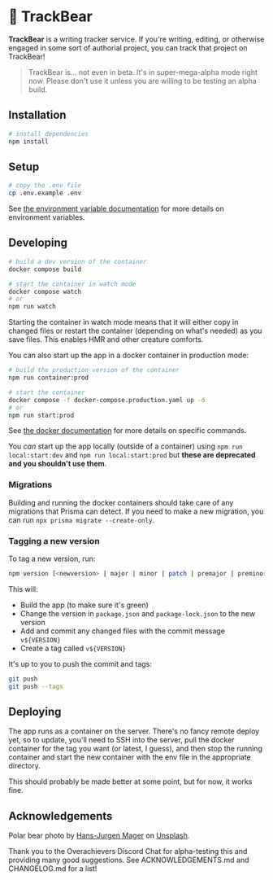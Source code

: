 # 🐻 TrackBear

**TrackBear** is a writing tracker service. If you're writing, editing, or otherwise engaged in some sort of authorial project, you can track that project on TrackBear!

> TrackBear is... not even in beta. It's in super-mega-alpha mode right now. Please don't use it unless you are willing to be testing an alpha build.

## Installation

```sh
# install dependencies
npm install
```

## Setup

```sh
# copy the .env file
cp .env.example .env
```

See [the environment variable documentation](./docs/env.md) for more details on environment variables.

## Developing

```sh
# build a dev version of the container
docker compose build

# start the container in watch mode
docker compose watch
# or
npm run watch
```

Starting the container in watch mode means that it will either copy in changed files or restart the container (depending on what's needed) as you save files. This enables HMR and other creature comforts.

You can also start up the app in a docker container in production mode:

```sh
# build the production version of the container
npm run container:prod

# start the container
docker compose -f docker-compose.production.yaml up -d
# or
npm run start:prod
```

See [the docker documentation](./docs/docker.md) for more details on specific commands.

You *can* start up the app locally (outside of a container) using `npm run local:start:dev` and `npm run local:start:prod` but **these are deprecated and you shouldn't use them**.

### Migrations

Building and running the docker containers should take care of any migrations that Prisma can detect. If you need to make a new migration, you can run `npx prisma migrate --create-only`.

### Tagging a new version

To tag a new version, run:

```sh
npm version [<newversion> | major | minor | patch | premajor | preminor | prepatch | prerelease]
```

This will:

- Build the app (to make sure it's green)
- Change the version in `package.json` and `package-lock.json` to the new version
- Add and commit any changed files with the commit message `v${VERSION}`
- Create a tag called `v${VERSION}`

It's up to you to push the commit and tags:

```sh
git push
git push --tags
```

## Deploying

The app runs as a container on the server. There's no fancy remote deploy yet, so to update, you'll need to
SSH into the server, pull the docker container for the tag you want (or latest, I guess), and then stop the
running container and start the new container with the env file in the appropriate directory.

This should probably be made better at some point, but for now, it works fine.

## Acknowledgements

Polar bear photo by <a href="https://unsplash.com/@hansjurgen007?utm_content=creditCopyText&utm_medium=referral&utm_source=unsplash">Hans-Jurgen Mager</a> on <a href="https://unsplash.com/photos/polar-bear-on-snow-covered-ground-during-daytime-qQWV91TTBrE?utm_content=creditCopyText&utm_medium=referral&utm_source=unsplash">Unsplash</a>.

Thank you to the Overachievers Discord Chat for alpha-testing this and providing many good suggestions. See ACKNOWLEDGEMENTS.md and CHANGELOG.md for a list!
